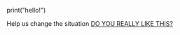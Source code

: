 print("hello!")

Help us change the situation
[DO YOU REALLY LIKE THIS?](https://www.gunviolencearchive.org/)
